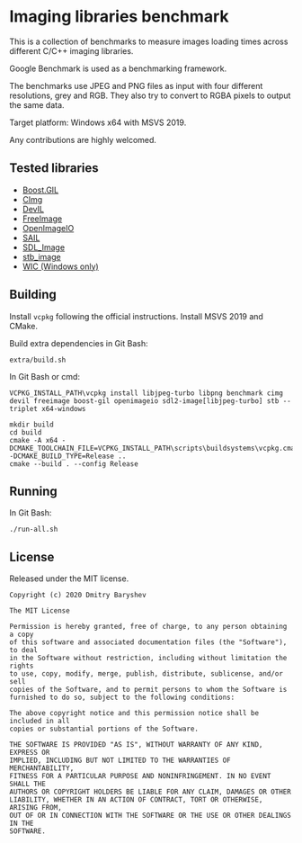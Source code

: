 # Imaging libraries benchmark

This is a collection of benchmarks to measure images loading times across different C/C++ imaging libraries.

Google Benchmark is used as a benchmarking framework.

The benchmarks use JPEG and PNG files as input with four different resolutions, grey and RGB. They also try to convert
to RGBA pixels to output the same data.

Target platform: Windows x64 with MSVS 2019.

Any contributions are highly welcomed.

## Tested libraries

- [Boost.GIL](https://www.boost.org/doc/libs/1_68_0/libs/gil/doc/html/index.html)
- [CImg](https://github.com/dtschump/CImg)
- [DevIL](http://openil.sourceforge.net)
- [FreeImage](https://freeimage.sourceforge.io)
- [OpenImageIO](https://github.com/OpenImageIO/oiio.git)
- [SAIL](https://github.com/smoked-herring/sail)
- [SDL_Image](https://www.libsdl.org/projects/SDL_image)
- [stb_image](https://github.com/nothings/stb)
- [WIC (Windows only)](https://docs.microsoft.com/en-us/windows/win32/wic/-wic-about-windows-imaging-codec)

## Building

Install `vcpkg` following the official instructions. Install MSVS 2019 and CMake.

Build extra dependencies in Git Bash:

```
extra/build.sh
```

In Git Bash or cmd:

```
VCPKG_INSTALL_PATH\vcpkg install libjpeg-turbo libpng benchmark cimg devil freeimage boost-gil openimageio sdl2-image[libjpeg-turbo] stb --triplet x64-windows

mkdir build
cd build
cmake -A x64 -DCMAKE_TOOLCHAIN_FILE=VCPKG_INSTALL_PATH\scripts\buildsystems\vcpkg.cmake -DCMAKE_BUILD_TYPE=Release ..
cmake --build . --config Release
```

## Running

In Git Bash:

```
./run-all.sh
```

## License

Released under the MIT license.

```
Copyright (c) 2020 Dmitry Baryshev

The MIT License

Permission is hereby granted, free of charge, to any person obtaining a copy
of this software and associated documentation files (the "Software"), to deal
in the Software without restriction, including without limitation the rights
to use, copy, modify, merge, publish, distribute, sublicense, and/or sell
copies of the Software, and to permit persons to whom the Software is
furnished to do so, subject to the following conditions:

The above copyright notice and this permission notice shall be included in all
copies or substantial portions of the Software.

THE SOFTWARE IS PROVIDED "AS IS", WITHOUT WARRANTY OF ANY KIND, EXPRESS OR
IMPLIED, INCLUDING BUT NOT LIMITED TO THE WARRANTIES OF MERCHANTABILITY,
FITNESS FOR A PARTICULAR PURPOSE AND NONINFRINGEMENT. IN NO EVENT SHALL THE
AUTHORS OR COPYRIGHT HOLDERS BE LIABLE FOR ANY CLAIM, DAMAGES OR OTHER
LIABILITY, WHETHER IN AN ACTION OF CONTRACT, TORT OR OTHERWISE, ARISING FROM,
OUT OF OR IN CONNECTION WITH THE SOFTWARE OR THE USE OR OTHER DEALINGS IN THE
SOFTWARE.
```
